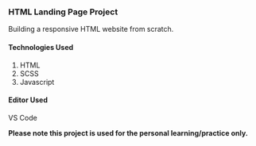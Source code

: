 ### HTML Landing Page Project

Building a responsive HTML website from scratch.

#### Technologies Used
1. HTML
2. SCSS
3. Javascript

#### Editor Used
VS Code

<b>Please note this project is used for the personal learning/practice only.</b>